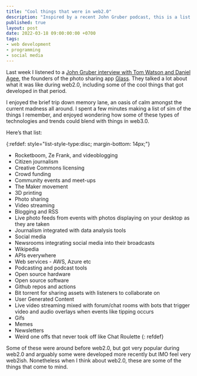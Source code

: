 ```yaml
---
title: "Cool things that were in web2.0"
description: "Inspired by a recent John Gruber podcast, this is a list of cool things that I think came out of the web 2.0 era"
published: true
layout: post
date: 2022-03-18 09:00:00:00 +0700
tags:
- web development
- programming
- social media
--- 
```

Last week I listened to a [John Gruber interview with Tom Watson and Daniel Agee](https://daringfireball.net/thetalkshow/2022/03/09/ep-340), the founders of the photo sharing app [Glass](https://glass.photo). They talked a lot about what it was like during web2.0, including some of the cool things that got developed in that period. 

I enjoyed the brief trip down memory lane, an oasis of calm amongst the current madness all around. I spent a few minutes making a list of sim of the things I remember, and enjoyed wondering how some of these types of technologies and trends could blend with things in web3.0.

Here’s that list:

{:refdef: style="list-style-type:disc; margin-bottom: 14px;"}
- Rocketboom, Ze Frank, and videoblogging
- Citizen journalism
- Creative Commons licensing
- Crowd funding 
- Community events and meet-ups
- The Maker movement
- 3D printing
- Photo sharing
- Video streaming
- Blogging and RSS
- Live photo feeds from events with photos displaying on your desktop as they are taken
- Journalism integrated with data analysis tools
- Social media 
- Newsrooms integrating social media into their broadcasts
- Wikipedia 
- APIs everywhere
- Web services - AWS, Azure etc
- Podcasting and podcast tools
- Open source hardware
- Open source software
- Github repos and actions
- Bit torrent for sharing assets with listeners to collaborate on
- User Generated Content
- Live video streaming mixed with forum/chat rooms with bots that trigger video and audio overlays when events like tipping occurs
- Gifs
- Memes
- Newsletters
- Weird one offs that never took off like Chat Roulette
{: refdef}

Some of these were around before web2.0, but got very popular during web2.0 and arguably some were developed more recently but IMO feel very web2ish. Nonetheless when I think about web2.0, these are some of the things that come to mind.